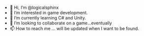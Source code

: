 - 👋 Hi, I’m @logicalsphinx
- 👀 I’m interested in game development.
- 🌱 I’m currently learning C# and Unity.
- 💞️ I’m looking to collaborate on a game...eventually 
- 📫 How to reach me ... will be updated when I want to be found.

<!---
logicalsphinx/logicalsphinx is a ✨ special ✨ repository because its `README.md` (this file) appears on your GitHub profile.
You can click the Preview link to take a look at your changes.
--->
